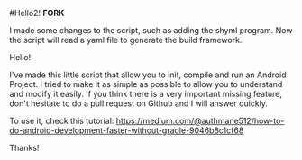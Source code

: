 #Hello2! **FORK**

I made some changes to the script, such as adding the shyml
program. Now the script will read a yaml file to generate the
build framework.


Hello!

I've made this little script that allow you to init, compile and run an Android Project. I tried to make it as simple as possible to allow you to understand and modify it easily. If you think there is a very important missing feature, don't hesitate to do a pull request on Github and I will answer quickly.

To use it, check this tutorial:
https://medium.com/@authmane512/how-to-do-android-development-faster-without-gradle-9046b8c1cf68

Thanks!

